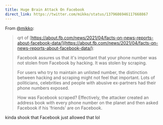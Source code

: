 ```yaml
---
title: Huge Brain Attack On Facebook
direct_link: https://twitter.com/mikko/status/1379686946117668867
---
```


From [@mikko](https://twitter.com/mikko):

> qrt of [https://about.fb.com/news/2021/04/facts-on-news-reports-about-facebook-data/](https://about.fb.com/news/2021/04/facts-on-news-reports-about-facebook-data/):
>
> Facebook assures us that it's important that your phone number was not stolen from Facebook by hacking. It was stolen by scraping.
>
> For users who try to maintain an unlisted number, the distinction between hacking and scraping might not feel that important. Lots of politicians, celebrities and people with abusive ex-partners had their phone numbers exposed.
>
> How was Facebook scraped? Effectively, the attacker created an address book with every phone number on the planet and then asked Facebook if his ’friends’ are on Facebook.

kinda shook that Facebook just allowed that lol
